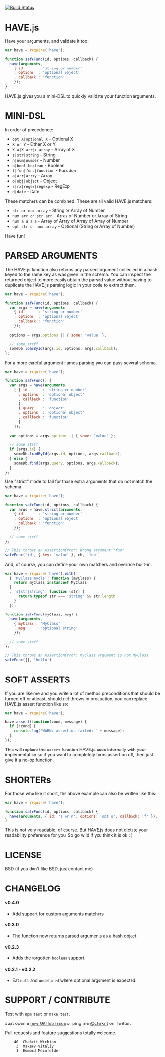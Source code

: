 
[![Build Status](https://travis-ci.org/chakrit/have.png?branch=master)](https://travis-ci.org/chakrit/have)

# HAVE.js

Have your arguments, and validate it too:

```js
var have = require('have');

function safeFunc(id, options, callback) {
  have(arguments,
    { id       : 'string or number'
    , options  : 'optional object'
    , callback : 'function'
    });
}
```

HAVE.js gives you a mini-DSL to quickly validate your function arguments.

# MINI-DSL

In order of precedence:

* `opt X|optional X` - Optional X
* `X or Y` - Either X or Y
* `X a|X arr|x array` - Array of X
* `s|str|string` - String
* `n|num|number` - Number
* `b|bool|boolean` - Boolean
* `f|fun|func|function` - Function
* `a|arr|array` - Array
* `o|obj|object` - Object
* `r|rx|regex|regexp` - RegExp
* `d|date` - Date

These matchers can be combined. These are all valid HAVE.js matchers:

* `str or num array` - String or Array of Number
* `num arr or str arr` - Array of Number or Array of String
* `num a a a a` - Array of Array of Array of Array of Number
* `opt str or num array` - Optional (String or Array of Number)

Have fun!

# PARSED ARGUMENTS

The HAVE.js function also returns any parsed argument collected in a hash keyed to the
same key as was given in the schema. You can inspect the returned object to more easily
obtain the parsed value without having to duplicate the HAVE.js parsing logic in your code
to extract them.

```js
var have = require('have');

function safeFunc(id, options, callback) {
  var args = have(arguments,
    { id       : 'string or number'
    , options  : 'optional object'
    , callback : 'function'
    });
  
  options = args.options || { some: 'value' };
  
  // some stuff
  someDb.loadById(args.id, options, args.callback);
};
```

For a more careful argument names parsing you can pass several schema.

```js
var have = require('have');

function safeFunc() {
  var args = have(arguments,
    [ { id       : 'string or number'
      , options  : 'optional object'
      , callback : 'function'
      }
    , { query    : 'object'
      , options  : 'optional object'
      , callback : 'function'
      }
    ]);
  
  var options = args.options || { some: 'value' };
  
  // some stuff
  if (args.id) {
    someDb.loadById(args.id, options, args.callback);
  } else {
    someDb.find(args.query, options, args.callback);    
  }
};
```

Use "strict" mode to fail for those extra arguments that do not match the schema.

```js
var have = require('have');

function safeFunc(id, options, callback) {
  var args = have.strict(arguments,
    { id       : 'string or number'
    , options  : 'optional object'
    , callback : 'function'
    });
  
  // some stuff
};

// This throws an AssertionError: Wrong argument "foo"
safeFunc('id', { key: 'value' }, cb, 'foo') 
```

And, of course, you can define your own matchers and override built-in.

```js
var have = require('have').with(
  { 'MyClass|mycls': function (myClass) {
    return myClass instanceof MyClass
  }
  , 's|str|string': function (str) {
      return typeof str === 'string' && str.length
    } 
  });

function safeFunc(myClass, msg) {
  have(arguments,
    { myClass : 'MyClass'
    , msg     : 'optional string'
    });
  
  // some stuff
};

// This throws an AssertionError: myClass argument is not MyClass
safeFunc({}, 'hello') 
```

# SOFT ASSERTS

If you are like me and you write a lot of method preconditions that should be turned off
or atleast, should *not* throws in production, you can replace HAVE.js assert function
like so:

```js
var have = require('have');

have.assert(function(cond, message) {
  if (!cond) {
    console.log('WARN: assertion failed: ' + message);
  }
});
```

This will replace the `assert` function HAVE.js uses internally with your implementation
so if you want to completely turns assertion off, then just give it a no-op function.

# SHORTERs

For those who like it short, the above example can also be written like this:

```js
var have = require('have');

function safeFunc(id, options, callback) {
  have(arguments, { id: 's or n', options: 'opt o', callback: 'f' });
}
```

This is not very readable, of course. But HAVE.js does not dictate your readability
preference for you. So go wild if you think it is ok : )

# LICENSE

BSD (if you don't like BSD, just contact me)

# CHANGELOG

#### v0.4.0

* Add support for custom arguments matchers

#### v0.3.0

* The function now returns parsed arguments as a hash object.

#### v0.2.3

* Adds the forgotten `boolean` support.

#### v0.2.1 - v0.2.2

* Eat `null` and `undefined` where optional argument is expected.

# SUPPORT / CONTRIBUTE

Test with `npm test` or `make test`.

Just open a [new GitHub issue](https://github.com/chakrit/have/issues/new) or ping me
[@chakrit](https://twitter.com/chakrit) on Twitter.

Pull requests and feature suggestions totally welcome.

```
    40	Chakrit Wichian
     3	Makeev Vitaliy
     1	Edmond Meinfelder
```

